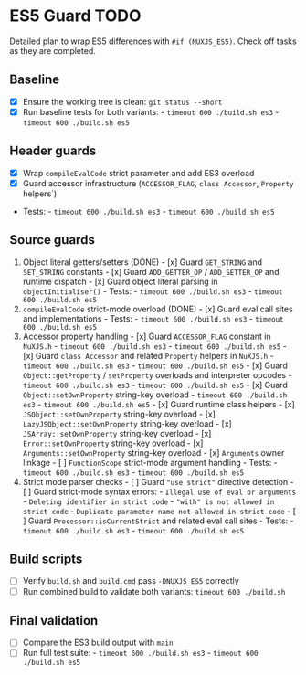 # ES5 Guard TODO

Detailed plan to wrap ES5 differences with `#if (NUXJS_ES5)`. Check off tasks as they are completed.

## Baseline
- [x] Ensure the working tree is clean: `git status --short`
- [x] Run baseline tests for both variants:
			- `timeout 600 ./build.sh es3`
			- `timeout 600 ./build.sh es5`

## Header guards
- [x] Wrap `compileEvalCode` strict parameter and add ES3 overload
- [x] Guard accessor infrastructure (`ACCESSOR_FLAG`, `class Accessor`, `Property` helpers`)
- Tests:
		- `timeout 600 ./build.sh es3`
		- `timeout 600 ./build.sh es5`

## Source guards
1. Object literal getters/setters (DONE)
		- [x] Guard `GET_STRING` and `SET_STRING` constants
		- [x] Guard `ADD_GETTER_OP` / `ADD_SETTER_OP` and runtime dispatch
		- [x] Guard object literal parsing in `objectInitialiser()`
		- Tests:
				- `timeout 600 ./build.sh es3`
				- `timeout 600 ./build.sh es5`
2. `compileEvalCode` strict-mode overload (DONE)
		- [x] Guard eval call sites and implementations
		- Tests:
				- `timeout 600 ./build.sh es3`
				- `timeout 600 ./build.sh es5`
3. Accessor property handling
				- [x] Guard `ACCESSOR_FLAG` constant in `NuXJS.h`
								- `timeout 600 ./build.sh es3`
								- `timeout 600 ./build.sh es5`
				- [x] Guard `class Accessor` and related `Property` helpers in `NuXJS.h`
								- `timeout 600 ./build.sh es3`
								- `timeout 600 ./build.sh es5`
				- [x] Guard `Object::getProperty` / `setProperty` overloads and interpreter opcodes
								- `timeout 600 ./build.sh es3`
								- `timeout 600 ./build.sh es5`
								- [x] Guard `Object::setOwnProperty` string-key overload
																- `timeout 600 ./build.sh es3`
																- `timeout 600 ./build.sh es5`
								- [x] Guard runtime class helpers
																- [x] `JSObject::setOwnProperty` string-key overload
																- [x] `LazyJSObject::setOwnProperty` string-key overload
																- [x] `JSArray::setOwnProperty` string-key overload
																- [x] `Error::setOwnProperty` string-key overload
																- [x] `Arguments::setOwnProperty` string-key overload
								- [x] `Arguments` owner linkage
								- [ ] `FunctionScope` strict-mode argument handling
								- Tests:
												- `timeout 600 ./build.sh es3`
												- `timeout 600 ./build.sh es5`
4. Strict mode parser checks
				- [ ] Guard `"use strict"` directive detection
				- [ ] Guard strict-mode syntax errors:
								- `Illegal use of eval or arguments`
								- `Deleting identifier in strict code`
								- `"with" is not allowed in strict code`
								- `Duplicate parameter name not allowed in strict code`
				- [ ] Guard `Processor::isCurrentStrict` and related eval call sites
				- Tests:
								- `timeout 600 ./build.sh es3`
								- `timeout 600 ./build.sh es5`
## Build scripts
- [ ] Verify `build.sh` and `build.cmd` pass `-DNUXJS_ES5` correctly
- [ ] Run combined build to validate both variants: `timeout 600 ./build.sh`

## Final validation
- [ ] Compare the ES3 build output with `main`
- [ ] Run full test suite:
		- `timeout 600 ./build.sh es3`
		- `timeout 600 ./build.sh es5`
